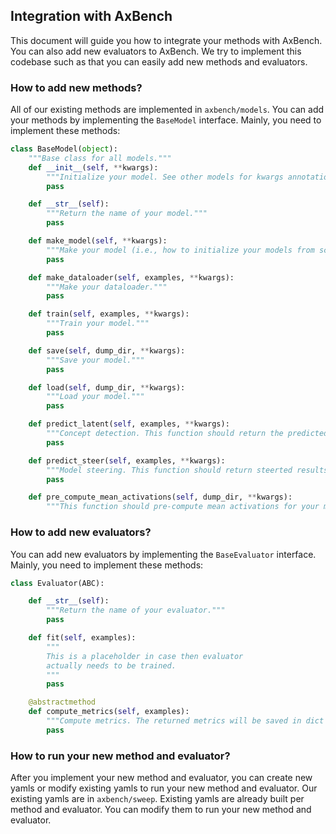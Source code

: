 ## Integration with AxBench
This document will guide you how to integrate your methods with AxBench. You can also add new evaluators to AxBench. We try to implement this codebase such as that you can easily add new methods and evaluators.

### How to add new methods?
All of our existing methods are implemented in `axbench/models`. You can add your methods by implementing the `BaseModel` interface. Mainly, you need to implement these methods:

```python
class BaseModel(object):
    """Base class for all models."""
    def __init__(self, **kwargs):
        """Initialize your model. See other models for kwargs annotations."""
        pass

    def __str__(self):
        """Return the name of your model."""
        pass

    def make_model(self, **kwargs):
        """Make your model (i.e., how to initialize your models from scratch)."""
        pass

    def make_dataloader(self, examples, **kwargs):
        """Make your dataloader."""
        pass

    def train(self, examples, **kwargs):
        """Train your model."""
        pass

    def save(self, dump_dir, **kwargs):
        """Save your model."""
        pass

    def load(self, dump_dir, **kwargs):
        """Load your model."""
        pass

    def predict_latent(self, examples, **kwargs):
        """Concept detection. This function should return the predicted latent activations of given examples."""
        pass    

    def predict_steer(self, examples, **kwargs):
        """Model steering. This function should return steerted results."""
        pass

    def pre_compute_mean_activations(self, dump_dir, **kwargs):
        """This function should pre-compute mean activations for your model. The activations will be used for model steering."""
``` 

### How to add new evaluators?
You can add new evaluators by implementing the `BaseEvaluator` interface. Mainly, you need to implement these methods:
```python
class Evaluator(ABC):

    def __str__(self):
        """Return the name of your evaluator."""
        pass

    def fit(self, examples):
        """
        This is a placeholder in case then evaluator
        actually needs to be trained.
        """
        pass

    @abstractmethod
    def compute_metrics(self, examples):
        """Compute metrics. The returned metrics will be saved in dict here the key is the name of your evaluator."""
        pass
```

### How to run your new method and evaluator?
After you implement your new method and evaluator, you can create new yamls or modify existing yamls to run your new method and evaluator. Our existing yamls are in `axbench/sweep`. Existing yamls are already built per method and evaluator. You can modify them to run your new method and evaluator.

